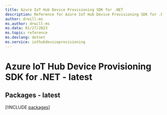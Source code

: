 ```yaml
---
title: Azure IoT Hub Device Provisioning SDK for .NET
description: Reference for Azure IoT Hub Device Provisioning SDK for .NET
author: drwill-ms
ms.author: drwill-ms
ms.data: 01/27/2023
ms.topic: reference
ms.devlang: dotnet
ms.service: iothubdeviceprovisioning
---
```

# Azure IoT Hub Device Provisioning SDK for .NET - latest
## Packages - latest
[!INCLUDE [packages](iot-hub-device-provisioning-index.md)]